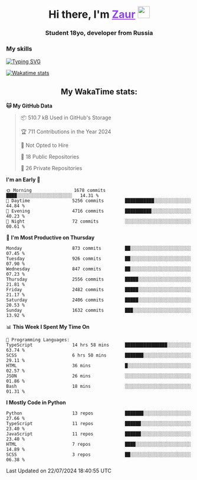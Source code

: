 <h1 align="center">
    Hi there, I'm 
    <a href="https://t.me/skyguy" target="_blank" style="color: #8C43EA">Zaur</a>
    <img src="https://github.com/blackcater/blackcater/raw/main/images/Hi.gif" height="32">
</h1>

<h3 align="center">
    Student 18yo, developer from Russia
</h3>  

### **My skills**
[![Typing SVG](https://readme-typing-svg.herokuapp.com?font=Oxanium&duration=3000&pause=1500&color=8C43EA&height=30&lines=Python:+FastAPI,+Flask,+Aiogram,+Telethon;SQL:+PostgreSQL,+SQLite;JavaScript/TypeScript:+React.js;HTML+(PUG),+CSS+(SCSS))](https://git.io/typing-svg)

[![Wakatime stats](https://github-readme-stats.vercel.app/api/wakatime?username=skyguy&hide_title=true&show_icons=true&title_color=8C43EA&icon_color=BE57EA&bg_color=30,191919,341b56&text_color=B1B1B1&border_radius=10&hide_border=true)](https://github.com/anuraghazra/github-readme-stats)


<h2 align="center"> My WakaTime stats: </h2>

<!--START_SECTION:waka-->
**🐱 My GitHub Data** 

> 📦 510.7 kB Used in GitHub's Storage 
 > 
> 🏆 711 Contributions in the Year 2024
 > 
> 🚫 Not Opted to Hire
 > 
> 📜 18 Public Repositories 
 > 
> 🔑 26 Private Repositories 
 > 
**I'm an Early 🐤** 

```text
🌞 Morning                1678 commits        ████░░░░░░░░░░░░░░░░░░░░░   14.31 % 
🌆 Daytime                5256 commits        ███████████░░░░░░░░░░░░░░   44.84 % 
🌃 Evening                4716 commits        ██████████░░░░░░░░░░░░░░░   40.23 % 
🌙 Night                  72 commits          ░░░░░░░░░░░░░░░░░░░░░░░░░   00.61 % 
```
📅 **I'm Most Productive on Thursday** 

```text
Monday                   873 commits         ██░░░░░░░░░░░░░░░░░░░░░░░   07.45 % 
Tuesday                  926 commits         ██░░░░░░░░░░░░░░░░░░░░░░░   07.90 % 
Wednesday                847 commits         ██░░░░░░░░░░░░░░░░░░░░░░░   07.23 % 
Thursday                 2556 commits        █████░░░░░░░░░░░░░░░░░░░░   21.81 % 
Friday                   2482 commits        █████░░░░░░░░░░░░░░░░░░░░   21.17 % 
Saturday                 2406 commits        █████░░░░░░░░░░░░░░░░░░░░   20.53 % 
Sunday                   1632 commits        ███░░░░░░░░░░░░░░░░░░░░░░   13.92 % 
```


📊 **This Week I Spent My Time On** 

```text
💬 Programming Languages: 
TypeScript               14 hrs 58 mins      ████████████████░░░░░░░░░   63.74 % 
SCSS                     6 hrs 50 mins       ███████░░░░░░░░░░░░░░░░░░   29.11 % 
HTML                     36 mins             █░░░░░░░░░░░░░░░░░░░░░░░░   02.57 % 
JSON                     26 mins             ░░░░░░░░░░░░░░░░░░░░░░░░░   01.86 % 
Bash                     18 mins             ░░░░░░░░░░░░░░░░░░░░░░░░░   01.31 % 
```

**I Mostly Code in Python** 

```text
Python                   13 repos            ███████░░░░░░░░░░░░░░░░░░   27.66 % 
TypeScript               11 repos            ██████░░░░░░░░░░░░░░░░░░░   23.40 % 
JavaScript               11 repos            ██████░░░░░░░░░░░░░░░░░░░   23.40 % 
HTML                     7 repos             ████░░░░░░░░░░░░░░░░░░░░░   14.89 % 
SCSS                     3 repos             ██░░░░░░░░░░░░░░░░░░░░░░░   06.38 % 
```




 Last Updated on 22/07/2024 18:40:55 UTC
<!--END_SECTION:waka-->
